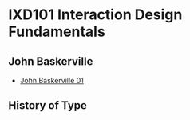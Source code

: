 IXD101 Interaction Design Fundamentals 
======================================

John Baskerville
----------------

- [John Baskerville 01](https://sarahcupples.github.io/john_baskerville/baskerville.html)


History of Type
---------------
